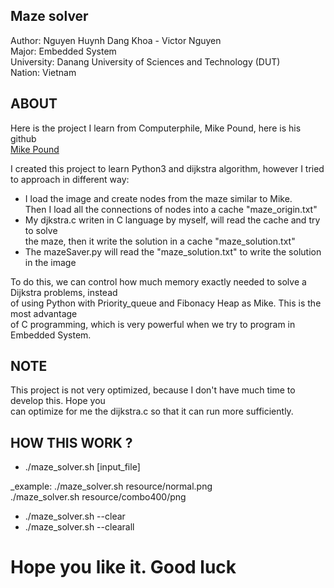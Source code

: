 ## Maze solver 

Author: Nguyen Huynh Dang Khoa - Victor Nguyen  
Major: Embedded System  
University: Danang University of Sciences and Technology (DUT)  
Nation: Vietnam

##  ABOUT
Here is the project I learn from Computerphile, Mike Pound, here is his github  
[Mike Pound](https://github.com/mikepound/)

I created this project to learn Python3 and dijkstra algorithm, however I tried to approach
in different way:  
- I load the image and create nodes from the maze similar to Mike.  
Then I load all the connections of nodes into a cache "maze_origin.txt"  
- My djkstra.c writen in C language by myself, will read the cache and try to solve  
the maze, then it write the solution in a cache "maze_solution.txt"  
- The mazeSaver.py will read the "maze_solution.txt" to write the solution in the image  
  
To do this, we can control how much memory exactly needed to solve a Dijkstra problems,   instead  
of using Python with Priority_queue and Fibonacy Heap as Mike. This is the most advantage  
of C programming, which is very powerful when we try to program in Embedded System.   

## NOTE
This project is not very optimized, because I don't have much time to develop this. Hope you  
can optimize for me the dijkstra.c so that it can run more sufficiently.  

## HOW THIS WORK ?

- ./maze_solver.sh [input_file]  
  
_example: ./maze_solver.sh resource/normal.png  
          ./maze_solver.sh resource/combo400/png  
          
- ./maze_solver.sh --clear  
- ./maze_solver.sh --clearall  
  
# Hope you like it. Good luck  
